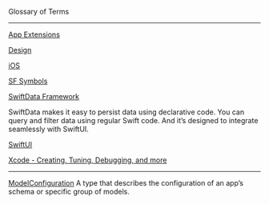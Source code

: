 Glossary of Terms

- - - -

[App Extensions](https://developer.apple.com/app-extensions/)

[Design](https://developer.apple.com/design/)

[iOS](https://developer.apple.com/ios/)

[SF Symbols](https://developer.apple.com/sf-symbols/)

[SwiftData Framework](https://developer.apple.com/xcode/swiftdata/)

  SwiftData makes it easy to persist data using declarative code. You can query and filter data using regular Swift code. And it’s designed     to integrate seamlessly with SwiftUI.

[SwiftUI](https://developer.apple.com/xcode/swiftui/)

[Xcode - Creating, Tuning, Debugging, and more](https://developer.apple.com/documentation/xcode)

- - - -

[ModelConfiguration](https://developer.apple.com/documentation/swiftdata/modelconfiguration)
  A type that describes the configuration of an app’s schema or specific group of models.
